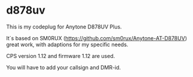 # d878uv
This is my codeplug for Anytone D878UV Plus.

It´s based on SM0RUX (https://github.com/sm0rux/Anytone-AT-D878UV) great work, with adaptions for my specific needs.

CPS version 1.12 and firmware 1.12 are used.

You will have to add your callsign and DMR-id.
